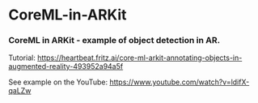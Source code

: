 # CoreML-in-ARKit

### CoreML in ARKit - example of object detection in AR.

Tutorial: https://heartbeat.fritz.ai/core-ml-arkit-annotating-objects-in-augmented-reality-493952a94a5f

See example on the YouTube: https://www.youtube.com/watch?v=ldifX-qaLZw

